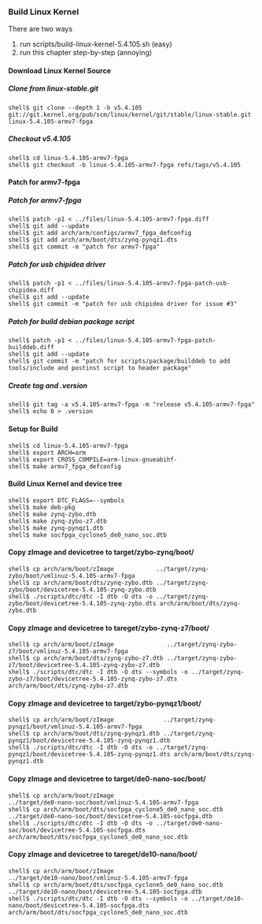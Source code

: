 ### Build Linux Kernel

There are two ways

1. run scripts/build-linux-kernel-5.4.105.sh (easy)
2. run this chapter step-by-step (annoying)

#### Download Linux Kernel Source

##### Clone from linux-stable.git

```console
shell$ git clone --depth 1 -b v5.4.105 git://git.kernel.org/pub/scm/linux/kernel/git/stable/linux-stable.git linux-5.4.105-armv7-fpga
```

##### Checkout v5.4.105

```console
shell$ cd linux-5.4.105-armv7-fpga
shell$ git checkout -b linux-5.4.105-armv7-fpga refs/tags/v5.4.105
```

#### Patch for armv7-fpga

##### Patch for armv7-fpga

```console
shell$ patch -p1 < ../files/linux-5.4.105-armv7-fpga.diff
shell$ git add --update
shell$ git add arch/arm/configs/armv7_fpga_defconfig
shell$ git add arch/arm/boot/dts/zynq-pynqz1.dts
shell$ git commit -m "patch for armv7-fpga"
```

##### Patch for usb chipidea driver

```console
shell$ patch -p1 < ../files/linux-5.4.105-armv7-fpga-patch-usb-chipidea.diff
shell$ git add --update
shell$ git commit -m "patch for usb chipidea driver for issue #3"
```

##### Patch for build debian package script

```console
shell$ patch -p1 < ../files/linux-5.4.105-armv7-fpga-patch-builddeb.diff
shell$ git add --update
shell$ git commit -m "patch for scripts/package/builddeb to add tools/include and postinst script to header package"
```

##### Create tag and .version

```console
shell$ git tag -a v5.4.105-armv7-fpga -m "release v5.4.105-armv7-fpga"
shell$ echo 0 > .version
```

#### Setup for Build 

````console
shell$ cd linux-5.4.105-armv7-fpga
shell$ export ARCH=arm
shell$ export CROSS_COMPILE=arm-linux-gnueabihf-
shell$ make armv7_fpga_defconfig
````

#### Build Linux Kernel and device tree

````console
shell$ export DTC_FLAGS=--symbols
shell$ make deb-pkg
shell$ make zynq-zybo.dtb
shell$ make zynq-zybo-z7.dtb
shell$ make zynq-pynqz1.dtb
shell$ make socfpga_cyclone5_de0_nano_soc.dtb
````

#### Copy zImage and devicetree to target/zybo-zynq/boot/

```console
shell$ cp arch/arm/boot/zImage            ../target/zynq-zybo/boot/vmlinuz-5.4.105-armv7-fpga
shell$ cp arch/arm/boot/dts/zynq-zybo.dtb ../target/zynq-zybo/boot/devicetree-5.4.105-zynq-zybo.dtb
shell$ ./scripts/dtc/dtc -I dtb -O dts -o ../target/zynq-zybo/boot/devicetree-5.4.105-zynq-zybo.dts arch/arm/boot/dts/zynq-zybo.dtb
```

#### Copy zImage and devicetree to tareget/zybo-zynq-z7/boot/

```console
shell$ cp arch/arm/boot/zImage               ../target/zynq-zybo-z7/boot/vmlinuz-5.4.105-armv7-fpga
shell$ cp arch/arm/boot/dts/zynq-zybo-z7.dtb ../target/zynq-zybo-z7/boot/devicetree-5.4.105-zynq-zybo-z7.dtb
shell$ ./scripts/dtc/dtc -I dtb -O dts --symbols -o ../target/zynq-zybo-z7/boot/devicetree-5.4.105-zynq-zybo-z7.dts arch/arm/boot/dts/zynq-zybo-z7.dtb
```


#### Copy zImage and devicetree to target/zybo-pynqz1/boot/

```console
shell$ cp arch/arm/boot/zImage              ../target/zynq-pynqz1/boot/vmlinuz-5.4.105-armv7-fpga
shell$ cp arch/arm/boot/dts/zynq-pynqz1.dtb ../target/zynq-pynqz1/boot/devicetree-5.4.105-zynq-pynqz1.dtb
shell$ ./scripts/dtc/dtc -I dtb -O dts -o ../target/zynq-pynqz1/boot/devicetree-5.4.105-zynq-pynqz1.dts arch/arm/boot/dts/zynq-pynqz1.dtb
```

#### Copy zImage and devicetree to target/de0-nano-soc/boot/

```console
shell$ cp arch/arm/boot/zImage                                ../target/de0-nano-soc/boot/vmlinuz-5.4.105-armv7-fpga
shell$ cp arch/arm/boot/dts/socfpga_cyclone5_de0_nano_soc.dtb ../target/de0-nano-soc/boot/devicetree-5.4.105-socfpga.dtb
shell$ ./scripts/dtc/dtc -I dtb -O dts -o ../target/de0-nano-soc/boot/devicetree-5.4.105-socfpga.dts arch/arm/boot/dts/socfpga_cyclone5_de0_nano_soc.dtb
```

#### Copy zImage and devicetree to tareget/de10-nano/boot/

```console
shell$ cp arch/arm/boot/zImage                                ../target/de10-nano/boot/vmlinuz-5.4.105-armv7-fpga
shell$ cp arch/arm/boot/dts/socfpga_cyclone5_de0_nano_soc.dtb ../target/de10-nano/boot/devicetree-5.4.105-socfpga.dtb
shell$ ./scripts/dtc/dtc -I dtb -O dts --symbols -o ../target/de10-nano/boot/devicetree-5.4.105-socfpga.dts arch/arm/boot/dts/socfpga_cyclone5_de0_nano_soc.dtb
```




